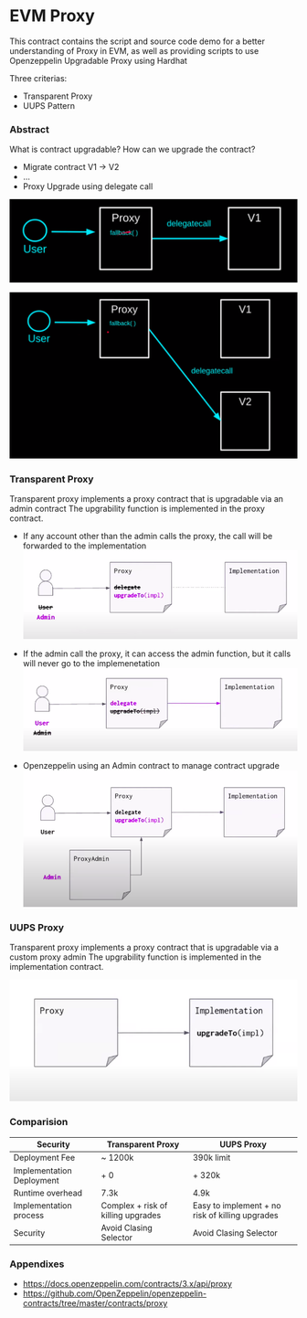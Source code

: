 # EVM Proxy 

This contract contains the script and source code demo for a better understanding of Proxy in EVM, as well as providing scripts to use Openzeppelin Upgradable Proxy using Hardhat 

Three criterias: 
- Transparent Proxy 
- UUPS Pattern

### Abstract 
What is contract upgradable? How can we upgrade the contract? 

- Migrate contract V1 -> V2 
- ... 
- Proxy Upgrade using delegate call

![BeforeUpgrade](data/image/abstract/proxy1.png)

![UpgradeToNewImpl](data/image/abstract/proxy2.png)

### Transparent Proxy 
Transparent proxy implements a proxy contract that is upgradable via an admin contract
The upgrability function is implemented in the proxy contract.

  - If any account other than the admin calls the proxy, the call will be forwarded to the implementation 
![userCall](data/image/transparent/adminCall.png)

  - If the admin call the proxy, it can access the admin function, but it calls will never go to the implemenetation
![userCall](data/image/transparent/userCall.png)

- Openzeppelin using an Admin contract to manage contract upgrade
![proxyAdmin](data/image/transparent/proxyAdmin.png)

### UUPS Proxy 
Transparent proxy implements a proxy contract that is upgradable via a custom proxy admin
The upgrability function is implemented in the implementation contract.

![uupsProxy](data/image/uups/uups.png)


### Comparision 


| Security                                            | Transparent Proxy                                      | UUPS Proxy                                                                                                                        |
| --------------------------------------------------- | ------------------------------------------------------ | ---------------------------------------------------------------------------------------------------------------------------------- |
| Deployment Fee                                      |  ~ 1200k                                               |  390k limit                                           |
| Implementation Deployment | + 0 |+ 320k |
| Runtime overhead | 7.3k | 4.9k |
| Implementation process | Complex + risk of killing upgrades | Easy to implement + no risk of killing upgrades |
| Security | Avoid Clasing Selector | Avoid Clasing Selector |



### Appendixes
 - https://docs.openzeppelin.com/contracts/3.x/api/proxy
 - https://github.com/OpenZeppelin/openzeppelin-contracts/tree/master/contracts/proxy

